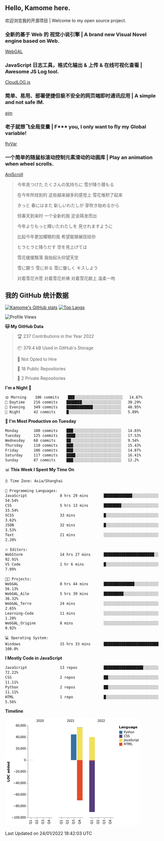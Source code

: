## Hello, Kamome here.

欢迎浏览我的开源项目 | Welcome to my open source project.

### 全新的基于 Web 的 视觉小说引擎 | A brand new Visual Novel engine based on Web.

[WebGAL](https://github.com/MakinoharaShoko/WebGAL)

### JavaScript 日志工具，格式化输出 & 上传 & 在线可视化查看 | Awesome JS Log tool.

[CloudLOG.js](https://github.com/MakinoharaShoko/CloudLog.JS)

### 简单、易用、部署便捷但极不安全的网页端即时通讯应用 | A simple and not safe IM.

[eim](https://github.com/MakinoharaShoko/eim)

### 老子就想飞全局变量 | F*** you, I only want to fly my Global variable!

[flyVar](https://github.com/MakinoharaShoko/flyVar)

### 一个简单的随鼠标滚动控制元素滑动的动画库 | Play an animation when wheel scrolls.

[AniScroll](https://github.com/MakinoharaShoko/AniScroll)

> 今年見つけた たくさんの気持ちに 雪が降り積もる  
> 
> 在今年所找到的 这些越来越多的感觉上 雪花堆积了起来  
> 
> きっと 春にはまた 新しいわたしが 芽吹き始めるから  
> 
> 但春天到来时 一个全新的我 定会萌发而出  
> 
> 今年よりもっと輝いたわたしを 見せれますように  
> 
> 比起今年更加耀眼的我 希望能够展现给你  
> 
> ヒラヒラと降りだす 空を見上げては  
> 
> 雪花缓缓飘落 我抬起头仰望天空  
> 
> 雪に願う 雪に祈る 雪に優しく キスしよう  
> 
> 对着雪花许愿 对着雪花祈祷 对着雪花献上 温柔一吻

## 我的 GitHub 统计数据

[![Kamome's GitHub stats](https://github-readme-stats.vercel.app/api?username=MakinoharaShoko)](https://github.com/anuraghazra/github-readme-stats)
[![Top Langs](https://github-readme-stats.vercel.app/api/top-langs/?username=MakinoharaShoko&layout=compact)](https://github.com/anuraghazra/github-readme-stats)

<!--
**MakinoharaShoko/MakinoharaShoko** is a ✨ _special_ ✨ repository because its `README.md` (this file) appears on your GitHub profile.

Here are some ideas to get you started:

- 🔭 I’m currently working on ...
- 🌱 I’m currently learning ...
- 👯 I’m looking to collaborate on ...
- 🤔 I’m looking for help with ...
- 💬 Ask me about ...
- 📫 How to reach me: ...
- 😄 Pronouns: ...
- ⚡ Fun fact: ...
-->

<!--START_SECTION:waka-->
![Profile Views](http://img.shields.io/badge/Profile%20Views-8-blue)

**🐱 My GitHub Data** 

> 🏆 237 Contributions in the Year 2022
 > 
> 📦 379.4 kB Used in GitHub's Storage 
 > 
> 🚫 Not Opted to Hire
 > 
> 📜 18 Public Repositories 
 > 
> 🔑 2 Private Repositories  
 > 
**I'm a Night 🦉** 

```text
🌞 Morning    106 commits    ███░░░░░░░░░░░░░░░░░░░░░░   14.87% 
🌆 Daytime    216 commits    ███████░░░░░░░░░░░░░░░░░░   30.29% 
🌃 Evening    349 commits    ████████████░░░░░░░░░░░░░   48.95% 
🌙 Night      42 commits     █░░░░░░░░░░░░░░░░░░░░░░░░   5.89%

```
📅 **I'm Most Productive on Tuesday** 

```text
Monday       100 commits    ███░░░░░░░░░░░░░░░░░░░░░░   14.03% 
Tuesday      125 commits    ████░░░░░░░░░░░░░░░░░░░░░   17.53% 
Wednesday    68 commits     ██░░░░░░░░░░░░░░░░░░░░░░░   9.54% 
Thursday     110 commits    ███░░░░░░░░░░░░░░░░░░░░░░   15.43% 
Friday       106 commits    ███░░░░░░░░░░░░░░░░░░░░░░   14.87% 
Saturday     117 commits    ████░░░░░░░░░░░░░░░░░░░░░   16.41% 
Sunday       87 commits     ███░░░░░░░░░░░░░░░░░░░░░░   12.2%

```


📊 **This Week I Spent My Time On** 

```text
⌚︎ Time Zone: Asia/Shanghai

💬 Programming Languages: 
JavaScript               8 hrs 29 mins       █████████████░░░░░░░░░░░░   54.54% 
CSS                      5 hrs 13 mins       ████████░░░░░░░░░░░░░░░░░   33.54% 
SCSS                     33 mins             █░░░░░░░░░░░░░░░░░░░░░░░░   3.62% 
JSON                     32 mins             █░░░░░░░░░░░░░░░░░░░░░░░░   3.53% 
Text                     21 mins             ░░░░░░░░░░░░░░░░░░░░░░░░░   2.28%

🔥 Editors: 
WebStorm                 14 hrs 27 mins      ███████████████████████░░   92.91% 
VS Code                  1 hr 6 mins         █░░░░░░░░░░░░░░░░░░░░░░░░   7.09%

🐱‍💻 Projects: 
WebGAL                   8 hrs 44 mins       ██████████████░░░░░░░░░░░   56.13% 
WebGAL_Aile              5 hrs 39 mins       █████████░░░░░░░░░░░░░░░░   36.32% 
WebGAL_Terre             24 mins             ░░░░░░░░░░░░░░░░░░░░░░░░░   2.65% 
Learning-Code            11 mins             ░░░░░░░░░░░░░░░░░░░░░░░░░   1.28% 
WebGAL_Origine           8 mins              ░░░░░░░░░░░░░░░░░░░░░░░░░   0.92%

💻 Operating System: 
Windows                  15 hrs 33 mins      █████████████████████████   100.0%

```

**I Mostly Code in JavaScript** 

```text
JavaScript               13 repos            ██████████████████░░░░░░░   72.22% 
CSS                      2 repos             ██░░░░░░░░░░░░░░░░░░░░░░░   11.11% 
Python                   2 repos             ██░░░░░░░░░░░░░░░░░░░░░░░   11.11% 
HTML                     1 repo              █░░░░░░░░░░░░░░░░░░░░░░░░   5.56%

```


**Timeline**

![Chart not found](https://raw.githubusercontent.com/MakinoharaShoko/MakinoharaShoko/main/charts/bar_graph.png) 


 Last Updated on 24/01/2022 18:42:03 UTC
<!--END_SECTION:waka-->
